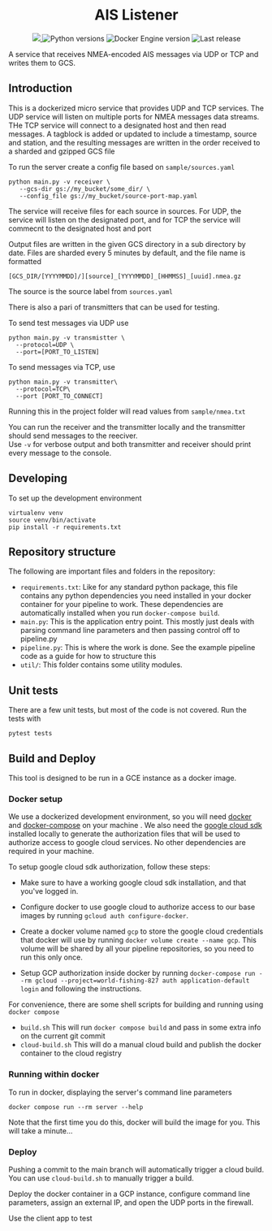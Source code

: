 <h1 align="center" style="border-bottom: none;"> AIS Listener </h1>

<p align="center">
  <a href="https://codecov.io/gh/GlobalFishingWatch/ais-listener" > 
    <img src="https://codecov.io/gh/GlobalFishingWatch/ais-listener/graph/badge.svg?token=VrsRdRuei9"/> 
  </a>
  <a>
    <img alt="Python versions" src="https://img.shields.io/badge/python-3.9%20%7C%203.10%20%7C%203.11%20%7C%203.12%20%7C%203.13-blue">
  </a>
  <a>
    <img alt="Docker Engine version" src="https://img.shields.io/badge/DockerEngine-v27-yellow">
  </a>
  <a>
    <img alt="Last release" src="https://img.shields.io/github/v/release/GlobalFishingWatch/ais-listener">
  </a>
</p>

A service that receives NMEA-encoded AIS messages via UDP or TCP and writes them to GCS.

## Introduction

This is a dockerized micro service that provides UDP and TCP services.  The UDP service will listen on multiple ports 
for NMEA messages data streams. THe TCP service will connect to a designated host and then read messages.
A tagblock is added or updated to include a timestamp, source and station, and the resulting 
messages are written in the order received to a sharded and gzipped GCS file

To run the server create a config file based on `sample/sources.yaml`

```console
python main.py -v receiver \
   --gcs-dir gs://my_bucket/some_dir/ \
   --config_file gs://my_bucket/source-port-map.yaml
```

The service will receive files for each source in sources.  For UDP, the service will listen on the designated
port, and for TCP the service will commecnt to the designated host and port

Output files are written in the given GCS directory in a sub directory by date.  Files are sharded every 
5 minutes by default, and the file name is formatted

`[GCS_DIR/[YYYYMMDD]/][source]_[YYYYMMDD]_[HHMMSS]_[uuid].nmea.gz`

The source is the source label from `sources.yaml`  

There is also a pari of transmitters  that can be used for testing.  

To send test messages via UDP use

```console
python main.py -v transmistter \
  --protocol=UDP \
  --port=[PORT_TO_LISTEN] 
```

To send messages via TCP, use

```console
python main.py -v transmitter\
  --protocol=TCP\
  --port [PORT_TO_CONNECT]
```

Running this in the project folder will read values from `sample/nmea.txt` 


You can run the receiver and the transmitter locally and the transmitter should send messages to the reeciver.   
Use `-v` for verbose output and both transmitter and receiver should print every message to the console.

## Developing 
To set up the development environment
```commandline
virtualenv venv
source venv/bin/activate
pip install -r requirements.txt
```
## Repository structure

The following are important files and folders in the repository:

* `requirements.txt`: Like for any standard python package, this file contains any python dependencies you need installed in your docker container for your pipeline to work. These dependencies are automatically installed when you run `docker-compose build`.
* `main.py`: This is the application entry point.   This mostly just deals with parsing command line parameters and then passing control off to pipeline.py
* `pipeline.py`: This is where the work is done. See the example pipeline code as a guide for how to structure this
* `util/`: This folder contains some utility modules.

## Unit tests
There are a few unit tests, but most of the code is not covered.   Run the tests with 

```console
pytest tests
```

## Build and Deploy
This tool is designed to be run in a GCE instance as a docker image.   

### Docker setup

We use a dockerized development environment, so you will need [docker](https://www.docker.com/)  and [docker-compose](https://docs.docker.com/compose/) on your machine . We also need the [google cloud sdk](https://cloud.google.com/sdk/) installed locally to generate the authorization files that will be used to authorize access to google cloud services. No other dependencies are required in your machine.

To setup google cloud sdk authorization, follow these steps:

* Make sure to have a working google cloud sdk installation, and that you've logged in.

* Configure docker to use google cloud to authorize access to our base images by running `gcloud auth configure-docker`.

* Create a docker volume named `gcp` to store the google cloud credentials that docker will use by running `docker volume create --name gcp`. This volume will be shared by all your pipeline repositories, so you need to run this only once.

* Setup GCP authorization inside docker by running `docker-compose run --rm gcloud --project=world-fishing-827 auth application-default login` and following the instructions.

For convenience, there are some shell scripts for building and running using `docker compose`
+ `build.sh`    This will run `docker compose build` and pass in some extra info on the current git commit
+ `cloud-build.sh` This will do a manual cloud build and publish the docker container to the cloud registry


### Running within docker
To run in docker, displaying the server's command line parameters 
```console
docker compose run --rm server --help
```
Note that the first time you do this, docker will build the image for you. This will take a minute...

### Deploy
Pushing a commit to the main branch will automatically trigger a cloud build.  You can use `cloud-build.sh` 
to manually trigger a build. 

Deploy the docker container in a GCP instance, configure command line parameters, assign an external IP, 
and open the UDP ports in the firewall.  

Use the client app to test
